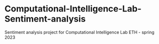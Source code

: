 # Computational-Intelligence-Lab-Sentiment-analysis
Sentiment analysis project for Computational Intelligence Lab ETH - spring 2023
